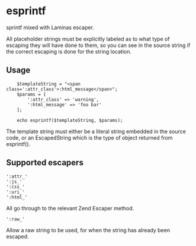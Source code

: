 # esprintf

sprintf mixed with Laminas escaper.

All placeholder strings must be explicitly labeled as to what type of escaping they will have done to them, so you can see in the source string if the correct escaping is done for the string location. 


## Usage

```
    $templateString = "<span class=':attr_class'>:html_message</span>";
    $params = [
        ':attr_class' => 'warning',
        ':html_message' => 'foo bar'
    ];
     
    echo esprintf($templateString, $params);
```

The template string must either be a literal string embedded in the source code, or an EscapedString which is the type of object returned from esprintf().


## Supported escapers

```
':attr_'
':js_'
':css_' 
':uri_' 
':html_'
```

All go through to the relevant Zend Escaper method.

```
':raw_'
``` 

Allow a raw string to be used, for when the string has already been escaped.